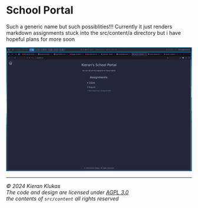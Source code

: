 # School Portal

Such a generic name but such possiblities!!! Currently it just renders markdown assignments stuck into the src/content/a directory but i have hopeful plans for more soon

![scrennshot of the website](.github/images/ss.png)

---

*© 2024 Kieran Klukas*  
*The code and design are licensed under [AGPL 3.0](LICENSE.md)*  
*the contents of `src/content` all rights reserved*